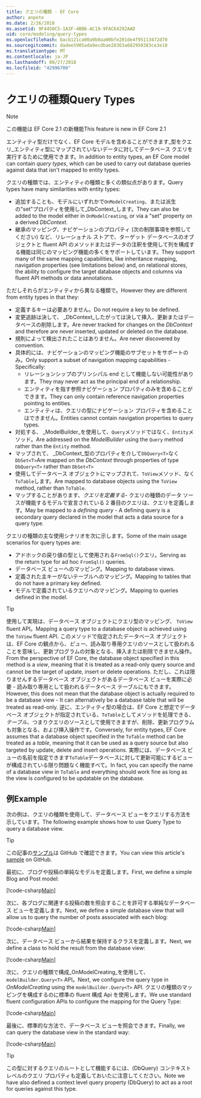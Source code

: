 ```yaml
---
title: クエリの種類 - EF Core
author: anpete
ms.date: 2/26/2018
ms.assetid: 9F4450C5-1A3F-4BB6-AC19-9FAC64292AAD
uid: core/modeling/query-types
ms.openlocfilehash: bacb121ca00a9b0aa00bfe201de4f95113472d70
ms.sourcegitcommit: dadee5905ada9ecdbae28363a682950383ce3e10
ms.translationtype: MT
ms.contentlocale: ja-JP
ms.lasthandoff: 08/27/2018
ms.locfileid: "42996700"
---
```

# <a name="query-types"></a><span data-ttu-id="eb9b3-102">クエリの種類</span><span class="sxs-lookup"><span data-stu-id="eb9b3-102">Query Types</span></span>
> [!NOTE]
> <span data-ttu-id="eb9b3-103">この機能は EF Core 2.1 の新機能</span><span class="sxs-lookup"><span data-stu-id="eb9b3-103">This feature is new in EF Core 2.1</span></span>

<span data-ttu-id="eb9b3-104">エンティティ型だけでなく、EF Core モデルを含めることができます_型をクエリ_エンティティ型にマップされていないデータに対してデータベース クエリを実行するために使用できます。</span><span class="sxs-lookup"><span data-stu-id="eb9b3-104">In addition to entity types, an EF Core model can contain _query types_, which can be used to carry out database queries against data that isn't mapped to entity types.</span></span>

<span data-ttu-id="eb9b3-105">クエリの種類では、エンティティの種類と多くの類似点があります。</span><span class="sxs-lookup"><span data-stu-id="eb9b3-105">Query types have many similarities with entity types:</span></span>

- <span data-ttu-id="eb9b3-106">追加することも、モデルにいずれかで`OnModelCreating`、または派生の"set"プロパティを使用して_DbContext_します。</span><span class="sxs-lookup"><span data-stu-id="eb9b3-106">They can also be added to the model either in `OnModelCreating`, or via a "set" property on a derived _DbContext_.</span></span>
- <span data-ttu-id="eb9b3-107">継承のマッピング、ナビゲーションのプロパティ (次の制限事項を参照してください) など、リレーショナル ストアで、ターゲット データベースのオブジェクトと fluent API のメソッドまたはデータの注釈を使用して列を構成する機能は同じのマッピング機能の多くをサポートしています。</span><span class="sxs-lookup"><span data-stu-id="eb9b3-107">They support many of the same mapping capabilities, like inheritance mapping, navigation properties (see limitations below) and, on relational stores, the ability to configure the target database objects and columns via fluent API methods or data annotations.</span></span>

<span data-ttu-id="eb9b3-108">ただしそれらがエンティティから異なる種類で。</span><span class="sxs-lookup"><span data-stu-id="eb9b3-108">However they are different from entity types in that they:</span></span>

- <span data-ttu-id="eb9b3-109">定義するキーは必要ありません。</span><span class="sxs-lookup"><span data-stu-id="eb9b3-109">Do not require a key to be defined.</span></span>
- <span data-ttu-id="eb9b3-110">変更追跡は決して、 _DbContext_したがっては決して挿入、更新またはデータベースの削除します。</span><span class="sxs-lookup"><span data-stu-id="eb9b3-110">Are never tracked for changes on the _DbContext_ and therefore are never inserted, updated or deleted on the database.</span></span>
- <span data-ttu-id="eb9b3-111">規則によって検出されたことはありません。</span><span class="sxs-lookup"><span data-stu-id="eb9b3-111">Are never discovered by convention.</span></span>
- <span data-ttu-id="eb9b3-112">具体的には、ナビゲーションのマッピング機能のサブセットをサポートのみ。</span><span class="sxs-lookup"><span data-stu-id="eb9b3-112">Only support a subset of navigation mapping capabilities - Specifically:</span></span>
  - <span data-ttu-id="eb9b3-113">リレーションシップのプリンシパル end として機能しない可能性があります。</span><span class="sxs-lookup"><span data-stu-id="eb9b3-113">They may never act as the principal end of a relationship.</span></span>
  - <span data-ttu-id="eb9b3-114">エンティティを指す参照ナビゲーション プロパティのみを含めることができます。</span><span class="sxs-lookup"><span data-stu-id="eb9b3-114">They can only contain reference navigation properties pointing to entities.</span></span>
  - <span data-ttu-id="eb9b3-115">エンティティは、クエリの型にナビゲーション プロパティを含めることはできません。</span><span class="sxs-lookup"><span data-stu-id="eb9b3-115">Entities cannot contain navigation properties to query types.</span></span>
- <span data-ttu-id="eb9b3-116">対処する、 _ModelBuilder_を使用して、`Query`メソッドではなく、`Entity`メソッド。</span><span class="sxs-lookup"><span data-stu-id="eb9b3-116">Are addressed on the _ModelBuilder_ using the `Query` method rather than the `Entity` method.</span></span>
- <span data-ttu-id="eb9b3-117">マップされて、 _DbContext_型のプロパティを介して`DbQuery<T>`なく `DbSet<T>`</span><span class="sxs-lookup"><span data-stu-id="eb9b3-117">Are mapped on the _DbContext_ through properties of type `DbQuery<T>` rather than `DbSet<T>`</span></span>
- <span data-ttu-id="eb9b3-118">使用してデータベース オブジェクトにマップされて、`ToView`メソッド、なく`ToTable`します。</span><span class="sxs-lookup"><span data-stu-id="eb9b3-118">Are mapped to database objects using the `ToView` method, rather than `ToTable`.</span></span>
- <span data-ttu-id="eb9b3-119">マップすることがあります、_クエリを定義する_- クエリの種類のデータ ソースが機能するモデルで宣言されている 2 番目のクエリは、クエリを定義します。</span><span class="sxs-lookup"><span data-stu-id="eb9b3-119">May be mapped to a _defining query_ - A defining query is a secondary query declared in the model that acts a data source for a query type.</span></span>

<span data-ttu-id="eb9b3-120">クエリの種類の主な使用シナリオを次に示します。</span><span class="sxs-lookup"><span data-stu-id="eb9b3-120">Some of the main usage scenarios for query types are:</span></span>

- <span data-ttu-id="eb9b3-121">アドホックの戻り値の型として使用される`FromSql()`クエリ。</span><span class="sxs-lookup"><span data-stu-id="eb9b3-121">Serving as the return type for ad hoc `FromSql()` queries.</span></span>
- <span data-ttu-id="eb9b3-122">データベース ビューへのマッピング。</span><span class="sxs-lookup"><span data-stu-id="eb9b3-122">Mapping to database views.</span></span>
- <span data-ttu-id="eb9b3-123">定義された主キーがないテーブルへのマッピング。</span><span class="sxs-lookup"><span data-stu-id="eb9b3-123">Mapping to tables that do not have a primary key defined.</span></span>
- <span data-ttu-id="eb9b3-124">モデルで定義されているクエリへのマッピング。</span><span class="sxs-lookup"><span data-stu-id="eb9b3-124">Mapping to queries defined in the model.</span></span>

> [!TIP]
> <span data-ttu-id="eb9b3-125">使用して実現は、データベース オブジェクトにクエリ型のマッピング、 `ToView` fluent API。</span><span class="sxs-lookup"><span data-stu-id="eb9b3-125">Mapping a query type to a database object is achieved using the `ToView` fluent API.</span></span> <span data-ttu-id="eb9b3-126">このメソッドで指定されたデータベース オブジェクトは、EF Core の観点から、_ビュー_、読み取り専用クエリのソースとして扱われることを意味し、更新プログラムの対象となる、挿入または削除できません操作。</span><span class="sxs-lookup"><span data-stu-id="eb9b3-126">From the perspective of EF Core, the database object specified in this method is a _view_, meaning that it is treated as a read-only query source and cannot be the target of update, insert or delete operations.</span></span> <span data-ttu-id="eb9b3-127">ただし、これは限りませんするデータベース オブジェクトがあるデータベース ビューを実際に必要 - 読み取り専用として扱われるデータベース テーブルにもできます。</span><span class="sxs-lookup"><span data-stu-id="eb9b3-127">However, this does not mean that the database object is actually required to be a database view - It can alternatively be a database table that will be treated as read-only.</span></span> <span data-ttu-id="eb9b3-128">逆に、エンティティ型の場合は、EF Core と想定でデータベース オブジェクトが指定されている、`ToTable`としてメソッドを処理できる、_テーブル_、つまりクエリのソースとして使用できますが、削除、更新プログラムも対象となる、および挿入操作です。</span><span class="sxs-lookup"><span data-stu-id="eb9b3-128">Conversely, for entity types, EF Core assumes that a database object specified in the `ToTable` method can be treated as a _table_, meaning that it can be used as a query source but also targeted by update, delete and insert operations.</span></span> <span data-ttu-id="eb9b3-129">実際には、データベース ビューの名前を指定できます`ToTable`データベースに対して更新可能にするビューが構成されている限り問題なく機能すべて。</span><span class="sxs-lookup"><span data-stu-id="eb9b3-129">In fact, you can specify the name of a database view in `ToTable` and everything should work fine as long as the view is configured to be updatable on the database.</span></span>

## <a name="example"></a><span data-ttu-id="eb9b3-130">例</span><span class="sxs-lookup"><span data-stu-id="eb9b3-130">Example</span></span>

<span data-ttu-id="eb9b3-131">次の例は、クエリの種類を使用して、データベース ビューをクエリする方法を示しています。</span><span class="sxs-lookup"><span data-stu-id="eb9b3-131">The following example shows how to use Query Type to query a database view.</span></span>

> [!TIP]
> <span data-ttu-id="eb9b3-132">この記事の[サンプル](https://github.com/aspnet/EntityFrameworkCore/tree/master/samples/QueryTypes)は GitHub で確認できます。</span><span class="sxs-lookup"><span data-stu-id="eb9b3-132">You can view this article's [sample](https://github.com/aspnet/EntityFrameworkCore/tree/master/samples/QueryTypes) on GitHub.</span></span>

<span data-ttu-id="eb9b3-133">最初に、ブログや投稿の単純なモデルを定義します。</span><span class="sxs-lookup"><span data-stu-id="eb9b3-133">First, we define a simple Blog and Post model:</span></span>

[!code-csharp[Main](../../../efcore-repo/samples/QueryTypes/Program.cs#Entities)]

<span data-ttu-id="eb9b3-134">次に、各ブログに関連する投稿の数を照会することを許可する単純なデータベース ビューを定義します。</span><span class="sxs-lookup"><span data-stu-id="eb9b3-134">Next, we define a simple database view that will allow us to query the number of posts associated with each blog:</span></span>

[!code-csharp[Main](../../../efcore-repo/samples/QueryTypes/Program.cs#View)]

<span data-ttu-id="eb9b3-135">次に、データベース ビューから結果を保持するクラスを定義します。</span><span class="sxs-lookup"><span data-stu-id="eb9b3-135">Next, we define a class to hold the result from the database view:</span></span>

[!code-csharp[Main](../../../efcore-repo/samples/QueryTypes/Program.cs#QueryType)]

<span data-ttu-id="eb9b3-136">次に、クエリの種類で構成_OnModelCreating_を使用して、 `modelBuilder.Query<T>` API。</span><span class="sxs-lookup"><span data-stu-id="eb9b3-136">Next, we configure the query type in _OnModelCreating_ using the `modelBuilder.Query<T>` API.</span></span>
<span data-ttu-id="eb9b3-137">クエリの種類のマッピングを構成するのに標準の fluent 構成 Api を使用します。</span><span class="sxs-lookup"><span data-stu-id="eb9b3-137">We use standard fluent configuration APIs to configure the mapping for the Query Type:</span></span>

[!code-csharp[Main](../../../efcore-repo/samples/QueryTypes/Program.cs#Configuration)]

<span data-ttu-id="eb9b3-138">最後に、標準的な方法で、データベース ビューを照会できます。</span><span class="sxs-lookup"><span data-stu-id="eb9b3-138">Finally, we can query the database view in the standard way:</span></span>

[!code-csharp[Main](../../../efcore-repo/samples/QueryTypes/Program.cs#Query)]

> [!TIP]
> <span data-ttu-id="eb9b3-139">この型に対するクエリのルートとして機能するには、(DbQuery) コンテキスト レベルのクエリ プロパティも定義しておいたに注意してください。</span><span class="sxs-lookup"><span data-stu-id="eb9b3-139">Note we have also defined a context level query property (DbQuery) to act as a root for queries against this type.</span></span>
